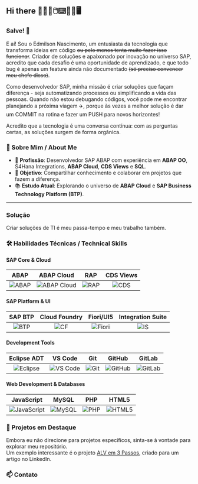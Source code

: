 ## Hi there 👨🏽‍💻🖱️⌨️💾💾🖥️

### Salve! 🤙

E aí! Sou o Edmilson Nascimento, um entusiasta da tecnologia que transforma ideias em código ~~ou pelo menos tenta muito fazer isso funcionar~~. Criador de soluções e apaixonado por inovação no universo SAP, acredito que cada desafio é uma oportunidade de aprendizado, e que todo bug é apenas um feature ainda não documentado ~~(só preciso convencer meu chefe disso)~~. 

Como desenvolvedor SAP, minha missão é criar soluções que façam diferença - seja automatizando processos ou simplificando a vida das pessoas. Quando não estou debugando códigos, você pode me encontrar planejando a próxima viagem ✈️, porque às vezes a melhor solução é dar um COMMIT na rotina e fazer um PUSH para novos horizontes! 

Acredito que a tecnologia é uma conversa contínua: com as perguntas certas, as soluções surgem de forma orgânica.


### 🚀 Sobre Mim / About Me
- 💼 **Profissão**: Desenvolvedor SAP ABAP com experiência em **ABAP OO**, S4Hana Integrations, **ABAP Cloud**, **CDS Views** e **SQL**.
- 🎯 **Objetivo**: Compartilhar conhecimento e colaborar em projetos que fazem a diferença.
- 📚 **Estudo Atual**: Explorando o universo de **ABAP Cloud** e **SAP Business Technology Platform (BTP)**.

---

### Solução
Criar soluções de TI é meu passa-tempo e meu trabalho também.

### 🛠️ Habilidades Técnicas / Technical Skills

#### SAP Core & Cloud
| ABAP | ABAP Cloud | RAP | CDS Views |
| :---: | :---: | :---: | :---: |
| ![ABAP](https://img.shields.io/badge/ABAP-0063B1?style=for-the-badge&logo=sap&logoColor=white) | ![ABAP Cloud](https://img.shields.io/badge/ABAP_Cloud-00A6E5?style=for-the-badge&logo=sap&logoColor=white) | ![RAP](https://img.shields.io/badge/RAP-008FD3?style=for-the-badge&logo=sap&logoColor=white) | ![CDS](https://img.shields.io/badge/CDS_Views-2B95D6?style=for-the-badge&logo=sap&logoColor=white) |

#### SAP Platform & UI
| SAP BTP | Cloud Foundry | Fiori/UI5 | Integration Suite |
| :---: | :---: | :---: | :---: |
| ![BTP](https://img.shields.io/badge/SAP_BTP-0D8ECF?style=for-the-badge&logo=sap&logoColor=white) | ![CF](https://img.shields.io/badge/Cloud_Foundry-0FAAFF?style=for-the-badge&logo=sap&logoColor=white) | ![Fiori](https://img.shields.io/badge/Fiori_UI5-2195F2?style=for-the-badge&logo=sap&logoColor=white) | ![IS](https://img.shields.io/badge/Integration_Suite-3EB3F6?style=for-the-badge&logo=sap&logoColor=white) |

#### Development Tools
| Eclipse ADT | VS Code | Git | GitHub | GitLab |
| :---: | :---: | :---: | :---: | :---: |
| ![Eclipse](https://img.shields.io/badge/Eclipse_ADT-2C2255?style=for-the-badge&logo=eclipse&logoColor=white) | ![VS Code](https://img.shields.io/badge/VS_Code-007ACC?style=for-the-badge&logo=visual-studio-code&logoColor=white) | ![Git](https://img.shields.io/badge/GIT-E44C30?style=for-the-badge&logo=git&logoColor=white) | ![GitHub](https://img.shields.io/badge/GitHub-100000?style=for-the-badge&logo=github&logoColor=white) | ![GitLab](https://img.shields.io/badge/GitLab-330F63?style=for-the-badge&logo=gitlab&logoColor=white) |

#### Web Development & Databases
| JavaScript | MySQL | PHP | HTML5 |
| :---: | :---: | :---: | :---: |
| ![JavaScript](https://img.shields.io/badge/JavaScript-323330?style=for-the-badge&logo=javascript&logoColor=F7DF1E) | ![MySQL](https://img.shields.io/badge/MySQL-005C84?style=for-the-badge&logo=mysql&logoColor=white) | ![PHP](https://img.shields.io/badge/PHP-777BB4?style=for-the-badge&logo=php&logoColor=white) | ![HTML5](https://img.shields.io/badge/HTML5-E34F26?style=for-the-badge&logo=html5&logoColor=white) |

### 📂 Projetos em Destaque
Embora eu não direcione para projetos específicos, sinta-se à vontade para explorar meu repositório.  
Um exemplo interessante é o projeto [ALV em 3 Passos](https://github.com/edmilson-nascimento/alv-3-passos), criado para um artigo no LinkedIn.



### 📫 Contato